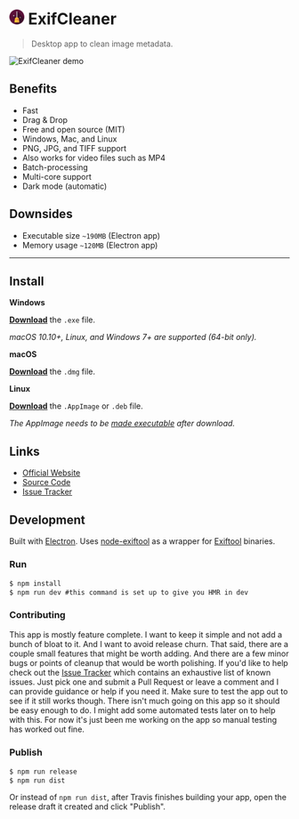 # <img src="static/icon.png" height=27 alt="ExifCleaner Logo"> ExifCleaner

> Desktop app to clean image metadata.

![ExifCleaner demo](https://user-images.githubusercontent.com/28652/71770980-f04e8b80-2f2b-11ea-90f1-4393ec57adc0.gif)

## Benefits

- Fast
- Drag & Drop
- Free and open source (MIT)
- Windows, Mac, and Linux
- PNG, JPG, and TIFF support
- Also works for video files such as MP4
- Batch-processing
- Multi-core support
- Dark mode (automatic)

## Downsides

- Executable size `~190MB` (Electron app)
- Memory usage `~120MB` (Electron app)

---

## Install

**Windows**

[**Download**](https://github.com/szTheory/exifcleaner/releases/latest) the `.exe` file.

_macOS 10.10+, Linux, and Windows 7+ are supported (64-bit only)._

**macOS**

[**Download**](https://github.com/szTheory/exifcleaner/releases/latest) the `.dmg` file.

**Linux**

[**Download**](https://github.com/szTheory/exifcleaner/releases/latest) the `.AppImage` or `.deb` file.

_The AppImage needs to be [made executable](http://discourse.appimage.org/t/how-to-make-an-appimage-executable/80) after download._

## Links

- [Official Website](https://exifcleaner.com)
- [Source Code](https://github.com/szTheory/exifcleaner)
- [Issue Tracker](https://github.com/szTheory/exifcleaner/issues)

## Development

Built with [Electron](https://electronjs.org). Uses [node-exiftool](https://www.npmjs.com/package/node-exiftool) as a wrapper for [Exiftool](https://exiftool.org/) binaries.

### Run

```
$ npm install
$ npm run dev #this command is set up to give you HMR in dev
```

### Contributing

This app is mostly feature complete. I want to keep it simple and not add a bunch of bloat to it. And I want to avoid release churn. That said, there are a couple small features that might be worth adding. And there are a few minor bugs or points of cleanup that would be worth polishing. If you'd like to help check out the [Issue Tracker](https://github.com/szTheory/exifcleaner/issues) which contains an exhaustive list of known issues. Just pick one and submit a Pull Request or leave a comment and I can provide guidance or help if you need it. Make sure to test the app out to see if it still works though. There isn't much going on this app so it should be easy enough to do. I might add some automated tests later on to help with this. For now it's just been me working on the app so manual testing has worked out fine.

### Publish

```
$ npm run release
$ npm run dist
```

Or instead of `npm run dist`, after Travis finishes building your app, open the release draft it created and click "Publish".
